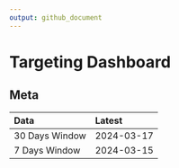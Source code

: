 ```yaml
---
output: github_document
---
```


# Targeting Dashboard



## Meta


|Data           |Latest     |
|:--------------|:----------|
|30 Days Window |2024-03-17 |
|7 Days Window  |2024-03-15 |
